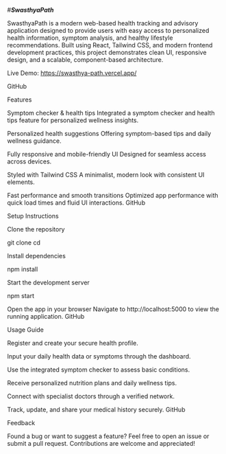  #***SwasthyaPath*** 

SwasthyaPath is a modern web-based health tracking and advisory application designed to provide users with easy access to personalized health information, symptom analysis, and healthy lifestyle recommendations. Built using React, Tailwind CSS, and modern frontend development practices, this project demonstrates clean UI, responsive design, and a scalable, component-based architecture.

Live Demo: https://swasthya-path.vercel.app/
 
GitHub

Features

Symptom checker & health tips
Integrated a symptom checker and health tips feature for personalized wellness insights.

Personalized health suggestions
Offering symptom-based tips and daily wellness guidance.

Fully responsive and mobile-friendly UI
Designed for seamless access across devices.

Styled with Tailwind CSS
A minimalist, modern look with consistent UI elements.

Fast performance and smooth transitions
Optimized app performance with quick load times and fluid UI interactions. 
GitHub

Setup Instructions

Clone the repository

git clone <your-github-repo-url>
cd <repo-directory>


Install dependencies

npm install


Start the development server

npm start


Open the app in your browser
Navigate to http://localhost:5000 to view the running application. 
GitHub

Usage Guide

Register and create your secure health profile.

Input your daily health data or symptoms through the dashboard.

Use the integrated symptom checker to assess basic conditions.

Receive personalized nutrition plans and daily wellness tips.

Connect with specialist doctors through a verified network.

Track, update, and share your medical history securely. 
GitHub

Feedback

Found a bug or want to suggest a feature? Feel free to open an issue or submit a pull request. Contributions are welcome and appreciated!

